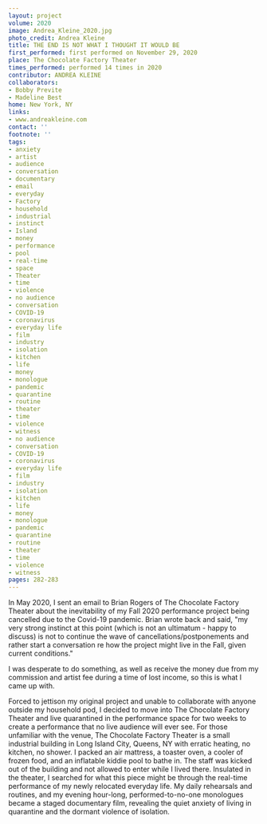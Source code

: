 ```yaml
---
layout: project
volume: 2020
image: Andrea_Kleine_2020.jpg
photo_credit: Andrea Kleine
title: THE END IS NOT WHAT I THOUGHT IT WOULD BE
first_performed: first performed on November 29, 2020
place: The Chocolate Factory Theater
times_performed: performed 14 times in 2020
contributor: ANDREA KLEINE
collaborators:
- Bobby Previte
- Madeline Best
home: New York, NY
links:
- www.andreakleine.com
contact: ''
footnote: ''
tags:
- anxiety
- artist
- audience
- conversation
- documentary
- email
- everyday
- Factory
- household
- industrial
- instinct
- Island
- money
- performance
- pool
- real-time
- space
- Theater
- time
- violence
- no audience
- conversation
- COVID-19
- coronavirus
- everyday life
- film
- industry
- isolation
- kitchen
- life
- money
- monologue
- pandemic
- quarantine
- routine
- theater
- time
- violence
- witness
- no audience
- conversation
- COVID-19
- coronavirus
- everyday life
- film
- industry
- isolation
- kitchen
- life
- money
- monologue
- pandemic
- quarantine
- routine
- theater
- time
- violence
- witness
pages: 282-283
---
```


In May 2020, I sent an email to Brian Rogers of The Chocolate Factory Theater about the inevitability of my Fall 2020 performance project being cancelled due to the Covid-19 pandemic. Brian wrote back and said, "my very strong instinct at this point (which is not an ultimatum - happy to discuss) is not to continue the wave of cancellations/postponements and rather start a conversation re how the project might live in the Fall, given current conditions."

I was desperate to do something, as well as receive the money due from my commission and artist fee during a time of lost income, so this is what I came up with. 

Forced to jettison my original project and unable to collaborate with anyone outside my household pod, I decided to move into The Chocolate Factory Theater and live quarantined in the performance space for two weeks to create a performance that no live audience will ever see. For those unfamiliar with the venue, The Chocolate Factory Theater is a small industrial building in Long Island City, Queens, NY with erratic heating, no kitchen, no shower. I packed an air mattress, a toaster oven, a cooler of frozen food, and an inflatable kiddie pool to bathe in. The staff was kicked out of the building and not allowed to enter while I lived there. Insulated in the theater, I searched for what this piece might be through the real-time performance of my newly relocated everyday life. My daily rehearsals and routines, and my evening hour-long, performed-to-no-one monologues became a staged documentary film, revealing the quiet anxiety of living in quarantine and the dormant violence of isolation.